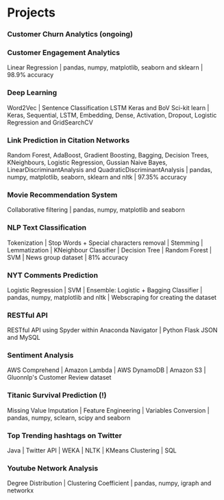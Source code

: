 # Projects

### Customer Churn Analytics (ongoing)

### Customer Engagement Analytics
Linear Regression | pandas, numpy, matplotlib, seaborn and sklearn | 98.9% accuracy

### Deep Learning
Word2Vec | Sentence Classification LSTM Keras and BoV Sci-kit learn | Keras, Sequential, LSTM, Embedding, Dense, Activation, Dropout, Logistic Regression and GridSearchCV

### Link Prediction in Citation Networks
Random Forest, AdaBoost, Gradient Boosting, Bagging, Decision Trees, KNeighbours, Logistic Regression, Gussian Naive Bayes, LinearDiscriminantAnalysis and QuadraticDiscriminantAnalysis | pandas, numpy, matplotlib, seaborn, sklearn and nltk | 97.35% accuracy

### Movie Recommendation System
Collaborative filtering | pandas, numpy, matplotlib and seaborn

### NLP Text Classification
Tokenization | Stop Words + Special characters removal | Stemming | Lemmatization | KNeighbour Classifier | Decision Tree | Random Forest | SVM | News group dataset | 81% accuracy

### NYT Comments Prediction
Logistic Regression | SVM | Ensemble: Logistic + Bagging Classifier | pandas, numpy, matplotlib and nltk | Webscraping for creating the dataset

### RESTful API
RESTful API using Spyder within Anaconda Navigator | Python Flask JSON and MySQL

### Sentiment Analysis
AWS Comprehend | Amazon Lambda | AWS DynamoDB | Amazon S3 | Gluonnlp's Customer Review dataset

### Titanic Survival Prediction (!)
Missing Value Imputation | Feature Engineering | Variables Conversion | pandas, numpy, sclearn, scipy and seaborn

### Top Trending hashtags on Twitter
Java | Twitter API | WEKA | NLTK | KMeans Clustering | SQL 

### Youtube Network Analysis 
Degree Distribution | Clustering Coefficient | pandas, numpy, igraph and networkx
